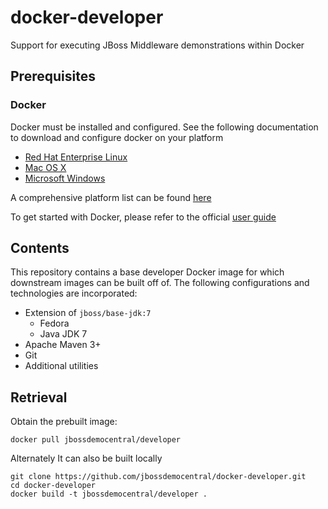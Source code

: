 # docker-developer

Support for executing JBoss Middleware demonstrations within Docker 

## Prerequisites

### Docker

Docker must be installed and configured. See the following documentation to download and configure docker on your platform

* [Red Hat Enterprise Linux](https://docs.docker.com/installation/rhel/)
* [Mac OS X](https://docs.docker.com/installation/mac/)
* [Microsoft Windows](https://docs.docker.com/installation/windows/)

A comprehensive platform list can be found [here](https://docs.docker.com/installation/)

To get started with Docker, please refer to the official [user guide](https://docs.docker.com/userguide/)

## Contents

This repository contains a base developer Docker image for which downstream images can be built off of. The following configurations and technologies are incorporated:

* Extension of `jboss/base-jdk:7` 
	* Fedora
	* Java JDK 7
* Apache Maven 3+
* Git
* Additional utilities

## Retrieval

Obtain the prebuilt image:

```
docker pull jbossdemocentral/developer
```

Alternately It can also be built locally

```
git clone https://github.com/jbossdemocentral/docker-developer.git
cd docker-developer
docker build -t jbossdemocentral/developer .
```
